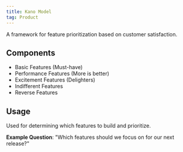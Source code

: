 ```yaml
---
title: Kano Model
tag: Product
---
```


A framework for feature prioritization based on customer satisfaction.

## Components
- Basic Features (Must-have)
- Performance Features (More is better)
- Excitement Features (Delighters)
- Indifferent Features
- Reverse Features

## Usage
Used for determining which features to build and prioritize.

**Example Question**: "Which features should we focus on for our next release?"
